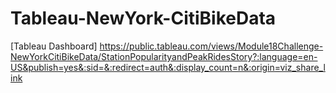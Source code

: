 # Tableau-NewYork-CitiBikeData
[Tableau Dashboard] https://public.tableau.com/views/Module18Challenge-NewYorkCitiBikeData/StationPopularityandPeakRidesStory?:language=en-US&publish=yes&:sid=&:redirect=auth&:display_count=n&:origin=viz_share_link
